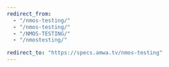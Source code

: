 ```yaml
---
redirect_from:
  - "/nmos-testing/"
  - "/nmos-testing/"
  - "/NMOS-TESTING/"
  - "/nmostesting/"

redirect_to: "https://specs.amwa.tv/nmos-testing"
---
```

